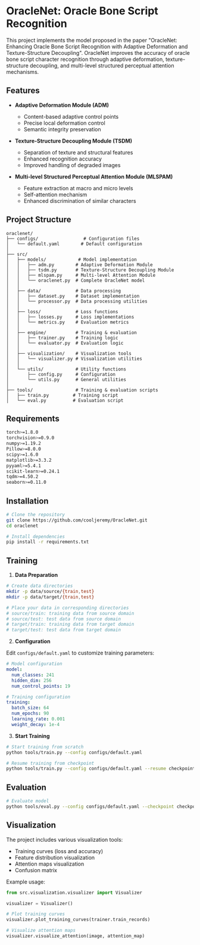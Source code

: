 # OracleNet: Oracle Bone Script Recognition

This project implements the model proposed in the paper "OracleNet: Enhancing Oracle Bone Script Recognition with Adaptive Deformation and Texture-Structure Decoupling". OracleNet improves the accuracy of oracle bone script character recognition through adaptive deformation, texture-structure decoupling, and multi-level structured perceptual attention mechanisms.

## Features

- **Adaptive Deformation Module (ADM)**
  - Content-based adaptive control points
  - Precise local deformation control
  - Semantic integrity preservation

- **Texture-Structure Decoupling Module (TSDM)**
  - Separation of texture and structural features
  - Enhanced recognition accuracy
  - Improved handling of degraded images

- **Multi-level Structured Perceptual Attention Module (MLSPAM)**
  - Feature extraction at macro and micro levels
  - Self-attention mechanism
  - Enhanced discrimination of similar characters

## Project Structure

```
oraclenet/
├── configs/                 # Configuration files
│   └── default.yaml        # Default configuration
│
├── src/
│   ├── models/            # Model implementation
│   │   ├── adm.py        # Adaptive Deformation Module
│   │   ├── tsdm.py       # Texture-Structure Decoupling Module
│   │   ├── mlspam.py     # Multi-level Attention Module
│   │   └── oraclenet.py  # Complete OracleNet model
│   │
│   ├── data/             # Data processing
│   │   ├── dataset.py    # Dataset implementation
│   │   └── processor.py  # Data processing utilities
│   │
│   ├── loss/             # Loss functions
│   │   ├── losses.py     # Loss implementations
│   │   └── metrics.py    # Evaluation metrics
│   │
│   ├── engine/           # Training & evaluation
│   │   ├── trainer.py    # Training logic
│   │   └── evaluator.py  # Evaluation logic
│   │
│   ├── visualization/    # Visualization tools
│   │   └── visualizer.py # Visualization utilities
│   │
│   └── utils/            # Utility functions
│       ├── config.py     # Configuration
│       └── utils.py      # General utilities
│
├── tools/                # Training & evaluation scripts
│   ├── train.py         # Training script
│   └── eval.py          # Evaluation script
```

## Requirements

```bash
torch>=1.8.0
torchvision>=0.9.0
numpy>=1.19.2
Pillow>=8.0.0
scipy>=1.6.0
matplotlib>=3.3.2
pyyaml>=5.4.1
scikit-learn>=0.24.1
tqdm>=4.50.2
seaborn>=0.11.0
```

## Installation

```bash
# Clone the repository
git clone https://github.com/cooljeremy/OracleNet.git
cd oraclenet

# Install dependencies
pip install -r requirements.txt
```

## Training

1. **Data Preparation**

```bash
# Create data directories
mkdir -p data/source/{train,test}
mkdir -p data/target/{train,test}

# Place your data in corresponding directories
# source/train: training data from source domain
# source/test: test data from source domain
# target/train: training data from target domain
# target/test: test data from target domain
```

2. **Configuration**

Edit `configs/default.yaml` to customize training parameters:

```yaml
# Model configuration
model:
  num_classes: 241
  hidden_dim: 256
  num_control_points: 19

# Training configuration
training:
  batch_size: 64
  num_epochs: 90
  learning_rate: 0.001
  weight_decay: 1e-4
```

3. **Start Training**

```bash
# Start training from scratch
python tools/train.py --config configs/default.yaml

# Resume training from checkpoint
python tools/train.py --config configs/default.yaml --resume checkpoints/latest_checkpoint.pth
```

## Evaluation

```bash
# Evaluate model
python tools/eval.py --config configs/default.yaml --checkpoint checkpoints/best_checkpoint.pth
```


## Visualization

The project includes various visualization tools:

- Training curves (loss and accuracy)
- Feature distribution visualization
- Attention maps visualization
- Confusion matrix

Example usage:

```python
from src.visualization.visualizer import Visualizer

visualizer = Visualizer()

# Plot training curves
visualizer.plot_training_curves(trainer.train_records)

# Visualize attention maps
visualizer.visualize_attention(image, attention_map)
```



